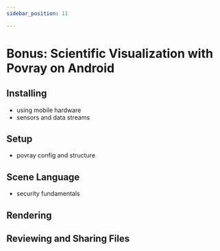 ```yaml
---
sidebar_position: 11

---
```


# Bonus: Scientific Visualization with Povray on Android
## Installing
- using mobile hardware
- sensors and data streams

## Setup
- povray config and structure

## Scene Language

- security fundamentals

## Rendering

## Reviewing and Sharing Files
